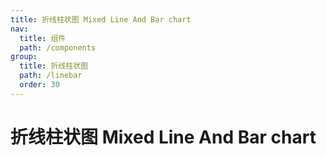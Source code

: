 ```yaml
---
title: 折线柱状图 Mixed Line And Bar chart
nav:
  title: 组件
  path: /components
group:
  title: 折线柱状图
  path: /linebar
  order: 30
---
```


# 折线柱状图 Mixed Line And Bar chart

<code src="./.demos/basic.tsx"></code>
